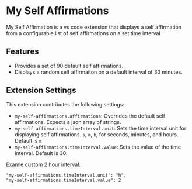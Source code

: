 # My Self Affirmations

My Self Affirmation is a vs code extension that displays a self affirmation from a configurable list of self affirmations on a set time interval

## Features

- Provides a set of 90 default self affirmations.
- Displays a random self affirmaiton on a default interval of 30 minutes.

## Extension Settings

This extension contributes the following settings:

* `my-self-affirmations.affirmations`: Overrides the default self affirmations. Expects a json array of strings.
* `my-self-affirmations.timeInterval.unit`: Sets the time interval unit for displaying self affirmations. `s`, `m`, `h`, for seconds, minutes, and hours. Default is `m` 
* `my-self-affirmations.timeInterval.value`: Sets the value of the time interval. Default is 30.

Examle custom 2 hour interval:
```
"my-self-affirmations.timeInterval.unit": "h",
"my-self-affirmations.timeInterval.value": 2
```
